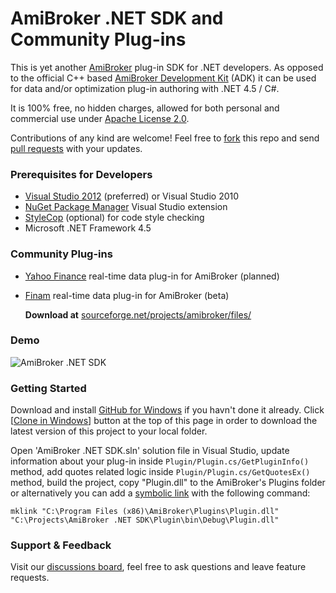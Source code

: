 # AmiBroker .NET SDK and Community Plug-ins

This is yet another [AmiBroker](http://www.amibroker.com) plug-in SDK for .NET developers. As opposed to the official
C++ based [AmiBroker Development Kit](http://www.amibroker.com/download.html) (ADK) it can be used for data and/or
optimization plug-in authoring with .NET 4.5 / C#.

It is 100% free, no hidden charges, allowed for both personal and commercial use under [Apache License 2.0](http://www.apache.org/licenses/LICENSE-2.0).

Contributions of any kind are welcome! Feel free to [fork](https://github.com/kriasoft/amibroker/fork_select)
this repo and send [pull requests](https://help.github.com/articles/using-pull-requests) with your updates.

### Prerequisites for Developers

 - [Visual Studio 2012](http://www.visualstudio.com) (preferred) or Visual Studio 2010
 - [NuGet Package Manager](http://www.nuget.org) Visual Studio extension
 - [StyleCop](http://stylecop.codeplex.com/) (optional) for code style checking
 - Microsoft .NET Framework 4.5

### Community Plug-ins

 - [Yahoo Finance](http://finance.yahoo.com) real-time data plug-in for AmiBroker (planned)
 - [Finam](http://www.finam.ru) real-time data plug-in for AmiBroker (beta)

   **Download at** [sourceforge.net/projects/amibroker/files/](https://sourceforge.net/projects/amibroker/files/)

### Demo

![AmiBroker .NET SDK](http://i.imgur.com/PFYUlLw.png)

### Getting Started

Download and install [GitHub for Windows](http://windows.github.com/) if you havn't done it already. Click
[[Clone in Windows](github-windows://openRepo/https://github.com/kriasoft/amibroker)] button at the top of this page
in order to download the latest version of this project to your local folder.

Open 'AmiBroker .NET SDK.sln' solution file in Visual Studio, update information about your plug-in inside
`Plugin/Plugin.cs/GetPluginInfo()` method, add quotes related logic inside `Plugin/Plugin.cs/GetQuotesEx()` method,
build the project, copy "Plugin.dll" to the AmiBroker's Plugins folder or alternatively you can add a
[symbolic link](http://en.wikipedia.org/wiki/NTFS_symbolic_link) with the following command:

    mklink "C:\Program Files (x86)\AmiBroker\Plugins\Plugin.dll" "C:\Projects\AmiBroker .NET SDK\Plugin\bin\Debug\Plugin.dll"

### Support & Feedback

Visit our [discussions board](https://groups.google.com/forum/?fromgroups=#!forum/amidev), feel free to ask questions
and leave feature requests.
